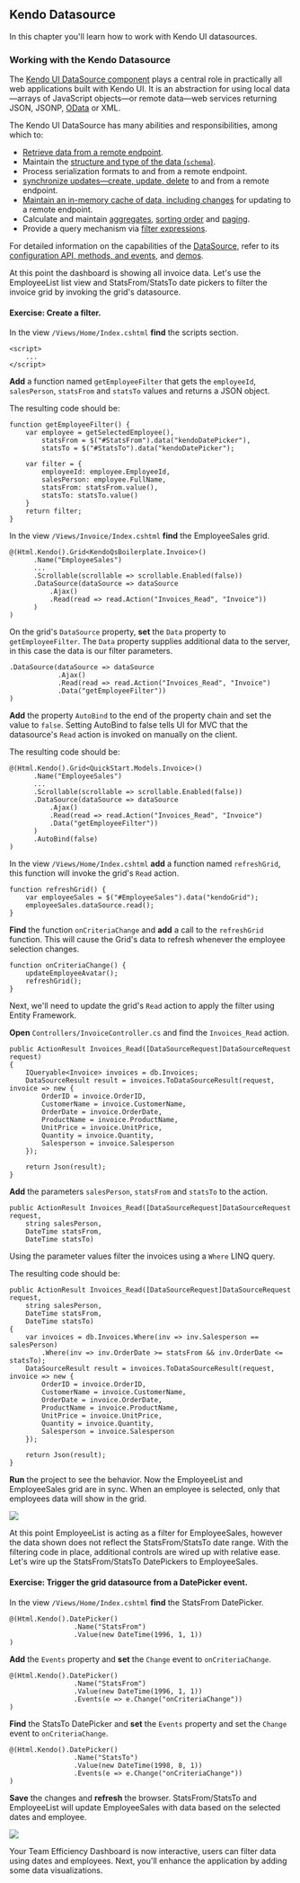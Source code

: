## Kendo Datasource

In this chapter you'll learn how to work with Kendo UI datasources.

### Working with the Kendo Datasource

The <a href="http://demos.telerik.com/kendo-ui/datasource/index">Kendo UI DataSource component</a> plays a central role in practically all web applications built with Kendo UI. It is an abstraction for using local data—arrays of JavaScript objects—or remote data—web services returning JSON, JSONP, <a href="http://www.odata.org/">OData</a> or XML.

The Kendo UI DataSource has many abilities and responsibilities, among which to:

- <a href="/kendo-ui/framework/datasource/cors">Retrieve data from a remote endpoint</a>.
- Maintain the <a href="/kendo-ui/framework/datasource/crud#schema">structure and type of the data (<code>schema</code>)</a>.
- Process serialization formats to and from a remote endpoint.
- <a href="/kendo-ui/framework/datasource/crud">synchronize updates—create, update, delete</a> to and from a remote endpoint.
- <a href="/kendo-ui/framework/datasource/offline">Maintain an in-memory cache of data, including changes</a> for updating to a remote endpoint.
- Calculate and maintain <a href="/kendo-ui/api/javascript/data/datasource#methods-aggregate">aggregates</a>, <a href="/kendo-ui/api/javascript/data/datasource#methods-sort">sorting order</a> and <a href="/kendo-ui/api/javascript/data/datasource#methods-page">paging</a>.
- Provide a query mechanism via <a href="/kendo-ui/api/javascript/data/datasource#methods-filter">filter expressions</a>.

For detailed information on the capabilities of the [DataSource](http://docs.telerik.com/kendo-ui/framework/datasource/overview), refer to its <a href="/kendo-ui/api/javascript/data/datasource">configuration API, methods, and events</a>, and <a href="http://demos.telerik.com/kendo-ui/datasource/index">demos</a>.

At this point the dashboard is showing all invoice data. Let's use the EmployeeList list view and StatsFrom/StatsTo date pickers to filter the invoice grid by invoking the grid's datasource. 

<h4 class="exercise-start">
    <b>Exercise</b>: Create a filter.
</h4>

In the view `/Views/Home/Index.cshtml` **find** the scripts section.

	<script>
		...
    </script>
	
**Add** a function named `getEmployeeFilter` that gets the `employeeId`, `salesPerson`, `statsFrom` and `statsTo` values and returns a JSON object. 

The resulting code should be:

    function getEmployeeFilter() {
        var employee = getSelectedEmployee(),
            statsFrom = $("#StatsFrom").data("kendoDatePicker"),
            statsTo = $("#StatsTo").data("kendoDatePicker");

        var filter = {
            employeeId: employee.EmployeeId,
            salesPerson: employee.FullName,
            statsFrom: statsFrom.value(),
            statsTo: statsTo.value()
        }
        return filter;
    }

In the view `/Views/Invoice/Index.cshtml` **find** the EmployeeSales grid.    
	
	@(Html.Kendo().Grid<KendoQsBoilerplate.Invoice>()
	      .Name("EmployeeSales")
		  ...
	      .Scrollable(scrollable => scrollable.Enabled(false))
	      .DataSource(dataSource => dataSource
	          .Ajax()
	          .Read(read => read.Action("Invoices_Read", "Invoice"))
	      )
	)

On the grid's `DataSource` property, **set** the `Data` property to `getEmployeeFilter`. The `Data` property supplies additional data to the server, in this case the data is our filter parameters.

    .DataSource(dataSource => dataSource
                .Ajax()
                .Read(read => read.Action("Invoices_Read", "Invoice")
                .Data("getEmployeeFilter"))
    )

**Add** the property `AutoBind` to the end of the property chain and set the value to `false`. Setting AutoBind to false tells UI for MVC that the datasource's `Read` action is invoked on manually on the client.

The resulting code should be:

	@(Html.Kendo().Grid<QuickStart.Models.Invoice>()
	      .Name("EmployeeSales")
	      ...
	      .Scrollable(scrollable => scrollable.Enabled(false))
	      .DataSource(dataSource => dataSource
	          .Ajax()
	          .Read(read => read.Action("Invoices_Read", "Invoice")
	          .Data("getEmployeeFilter"))
	      )
		  .AutoBind(false)
	)
    
In the view `/Views/Home/Index.cshtml` **add** a function named `refreshGrid`, this function will invoke the grid's `Read` action.

	function refreshGrid() {
        var employeeSales = $("#EmployeeSales").data("kendoGrid");
        employeeSales.dataSource.read();
    }

**Find** the function `onCriteriaChange` and **add** a call to the `refreshGrid` function. This will cause the Grid's data to refresh whenever the employee selection changes.

	function onCriteriaChange() {
        updateEmployeeAvatar();
        refreshGrid();
	}

Next, we'll need to update the grid's `Read` action to apply the filter using Entity Framework.

**Open** `Controllers/InvoiceController.cs` and find the `Invoices_Read` action.

    public ActionResult Invoices_Read([DataSourceRequest]DataSourceRequest request)
    {
        IQueryable<Invoice> invoices = db.Invoices;
        DataSourceResult result = invoices.ToDataSourceResult(request, invoice => new {
            OrderID = invoice.OrderID,
            CustomerName = invoice.CustomerName,
            OrderDate = invoice.OrderDate,
            ProductName = invoice.ProductName,
            UnitPrice = invoice.UnitPrice,
            Quantity = invoice.Quantity,
            Salesperson = invoice.Salesperson
        });

        return Json(result);
    }

**Add** the parameters `salesPerson`, `statsFrom` and `statsTo` to the action.

    public ActionResult Invoices_Read([DataSourceRequest]DataSourceRequest request,
        string salesPerson,
        DateTime statsFrom, 
        DateTime statsTo)

Using the parameter values filter the invoices using a `Where` LINQ query.
  
The resulting code should be:

    public ActionResult Invoices_Read([DataSourceRequest]DataSourceRequest request,
        string salesPerson,
        DateTime statsFrom, 
        DateTime statsTo)
    {
        var invoices = db.Invoices.Where(inv => inv.Salesperson == salesPerson)
            .Where(inv => inv.OrderDate >= statsFrom && inv.OrderDate <= statsTo);
        DataSourceResult result = invoices.ToDataSourceResult(request, invoice => new {
            OrderID = invoice.OrderID,
            CustomerName = invoice.CustomerName,
            OrderDate = invoice.OrderDate,
            ProductName = invoice.ProductName,
            UnitPrice = invoice.UnitPrice,
            Quantity = invoice.Quantity,
            Salesperson = invoice.Salesperson
        });

        return Json(result);
    }

**Run** the project to see the behavior. Now the EmployeeList and EmployeeSales grid are in sync. When an employee is selected, only that employees data will show in the grid.

![](images/chapter7/datasource-filter.jpg)

<div class="exercise-end"></div>

At this point EmployeeList is acting as a filter for EmployeeSales, however the data shown does not reflect the StatsFrom/StatsTo date range. With the filtering code in place, additional controls are wired up with relative ease. Let's wire up the StatsFrom/StatsTo DatePickers to EmployeeSales.

<h4 class="exercise-start">
    <b>Exercise</b>: Trigger the grid datasource from a DatePicker event.
</h4>

In the view `/Views/Home/Index.cshtml` **find** the StatsFrom DatePicker.

    @(Html.Kendo().DatePicker()
                    .Name("StatsFrom")
                    .Value(new DateTime(1996, 1, 1))
	)
                    
**Add** the `Events` property and **set** the `Change` event to `onCriteriaChange`.

    @(Html.Kendo().DatePicker()
                    .Name("StatsFrom")
                    .Value(new DateTime(1996, 1, 1))
                    .Events(e => e.Change("onCriteriaChange"))
	)

**Find** the StatsTo DatePicker and **set** the `Events` property and set the `Change` event to `onCriteriaChange`.

    @(Html.Kendo().DatePicker()
			        .Name("StatsTo")
			        .Value(new DateTime(1998, 8, 1))
			        .Events(e => e.Change("onCriteriaChange"))
	)

**Save** the changes and **refresh** the browser. StatsFrom/StatsTo and EmployeeList will update EmployeeSales with data based on the selected dates and employee.

![](images/chapter7/datasource-filter2.jpg)

<div class="exercise-end"></div>

Your Team Efficiency Dashboard is now interactive, users can filter data using dates and employees. Next, you'll enhance the application by adding some data visualizations. 